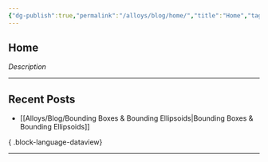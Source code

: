 ```yaml
---
{"dg-publish":true,"permalink":"/alloys/blog/home/","title":"Home","tags":["alloy","blog","gardenEntry"],"created":"2025-08-20T10:17:42.951-05:00","updated":"2025-08-20T10:39:44.169-05:00"}
---
```


## Home
*Description* 

---

## Recent Posts
- [[Alloys/Blog/Bounding Boxes & Bounding Ellipsoids\|Bounding Boxes & Bounding Ellipsoids]]

{ .block-language-dataview}

---
